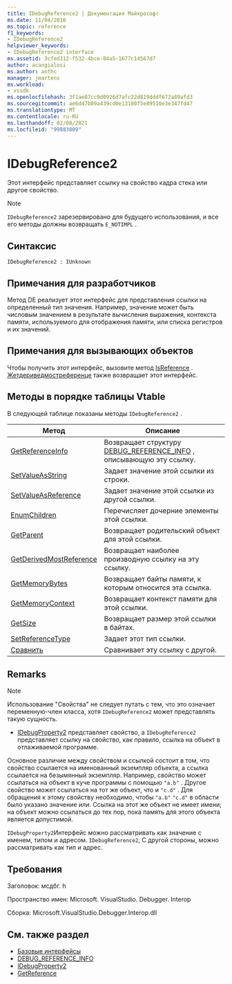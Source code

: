 ```yaml
---
title: IDebugReference2 | Документация Майкрософт
ms.date: 11/04/2016
ms.topic: reference
f1_keywords:
- IDebugReference2
helpviewer_keywords:
- IDebugReference2 interface
ms.assetid: 3cfed312-f532-4bce-84a5-1677c14567d7
author: acangialosi
ms.author: anthc
manager: jmartens
ms.workload:
- vssdk
ms.openlocfilehash: 3f1ae87cc9d0926d7afc22d819dddf672a89afd3
ms.sourcegitcommit: ae6d47b09a439cd0e13180f5e89510e3e347fd47
ms.translationtype: MT
ms.contentlocale: ru-RU
ms.lasthandoff: 02/08/2021
ms.locfileid: "99883809"
---
```

# <a name="idebugreference2"></a>IDebugReference2
Этот интерфейс представляет ссылку на свойство кадра стека или другое свойство.

> [!NOTE]
> `IDebugReference2` зарезервировано для будущего использования, и все его методы должны возвращать `E_NOTIMPL` .

## <a name="syntax"></a>Синтаксис

```
IDebugReference2 : IUnknown
```

## <a name="notes-for-implementers"></a>Примечания для разработчиков
 Метод DE реализует этот интерфейс для представления ссылки на определенный тип значения. Например, значение может быть числовым значением в результате вычисления выражения, контекста памяти, используемого для отображения памяти, или списка регистров и их значений.

## <a name="notes-for-callers"></a>Примечания для вызывающих объектов
 Чтобы получить этот интерфейс, вызовите метод [IsReference](../../../extensibility/debugger/reference/idebugproperty2-getreference.md) . [](../../../extensibility/debugger/reference/idebugreference2-getparent.md) [Жетдериведмостреференце](../../../extensibility/debugger/reference/idebugreference2-getderivedmostreference.md) также возвращает этот интерфейс.

## <a name="methods-in-vtable-order"></a>Методы в порядке таблицы Vtable
 В следующей таблице показаны методы `IDebugReference2` .

|Метод|Описание|
|------------|-----------------|
|[GetReferenceInfo](../../../extensibility/debugger/reference/idebugreference2-getreferenceinfo.md)|Возвращает структуру [DEBUG_REFERENCE_INFO](../../../extensibility/debugger/reference/debug-reference-info.md) , описывающую эту ссылку.|
|[SetValueAsString](../../../extensibility/debugger/reference/idebugreference2-setvalueasstring.md)|Задает значение этой ссылки из строки.|
|[SetValueAsReference](../../../extensibility/debugger/reference/idebugreference2-setvalueasreference.md)|Задает значение этой ссылки из другой ссылки.|
|[EnumChildren](../../../extensibility/debugger/reference/idebugreference2-enumchildren.md)|Перечисляет дочерние элементы этой ссылки.|
|[GetParent](../../../extensibility/debugger/reference/idebugreference2-getparent.md)|Возвращает родительский объект для этой ссылки.|
|[GetDerivedMostReference](../../../extensibility/debugger/reference/idebugreference2-getderivedmostreference.md)|Возвращает наиболее производную ссылку на эту ссылку.|
|[GetMemoryBytes](../../../extensibility/debugger/reference/idebugreference2-getmemorybytes.md)|Возвращает байты памяти, к которым относится эта ссылка.|
|[GetMemoryContext](../../../extensibility/debugger/reference/idebugreference2-getmemorycontext.md)|Возвращает контекст памяти для этой ссылки.|
|[GetSize](../../../extensibility/debugger/reference/idebugreference2-getsize.md)|Возвращает размер этой ссылки в байтах.|
|[SetReferenceType](../../../extensibility/debugger/reference/idebugreference2-setreferencetype.md)|Задает этот тип ссылки.|
|[Сравнить](../../../extensibility/debugger/reference/idebugreference2-compare.md)|Сравнивает эту ссылку с другой.|

## <a name="remarks"></a>Remarks

> [!NOTE]
> Использование "Свойства" не следует путать с тем, что это означает переменную-член класса, хотя `IDebugReference2` может представлять такую сущность.

- [IDebugProperty2](../../../extensibility/debugger/reference/idebugproperty2.md) представляет свойство, а `IDebugReference2` представляет ссылку на свойство, как правило, ссылка на объект в отлаживаемой программе.

 Основное различие между свойством и ссылкой состоит в том, что свойство ссылается на именованный экземпляр объекта, а ссылка ссылается на безымянный экземпляр. Например, свойство может ссылаться на объект в куче программы с помощью `"a.b"` . Другое свойство может ссылаться на тот же объект, что и `"c.d"` . Для обращения к этому свойству необходимо, чтобы `"a.b"` `"c.d"` в области было указано значение или. Ссылка на этот же объект не имеет имени; на объект можно ссылаться до тех пор, пока память для этого объекта является допустимой.

 `IDebugProperty2`Интерфейс можно рассматривать как значение с именем, типом и адресом. `IDebugReference2`, С другой стороны, можно рассматривать как тип и адрес.

## <a name="requirements"></a>Требования
 Заголовок: мсдбг. h

 Пространство имен: Microsoft. VisualStudio. Debugger. Interop

 Сборка: Microsoft.VisualStudio.Debugger.Interop.dll

## <a name="see-also"></a>См. также раздел
- [Базовые интерфейсы](../../../extensibility/debugger/reference/core-interfaces.md)
- [DEBUG_REFERENCE_INFO](../../../extensibility/debugger/reference/debug-reference-info.md)
- [IDebugProperty2](../../../extensibility/debugger/reference/idebugproperty2.md)
- [GetReference](../../../extensibility/debugger/reference/idebugproperty2-getreference.md)
